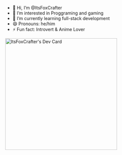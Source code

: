 - 👋 Hi, I’m @ItsFoxCrafter
- 👀 I’m interested in Proggraming and gaming
- 🌱 I’m currently learning full-stack development
- 😄 Pronouns: he/him
- ⚡ Fun fact: Introvert & Anime Lover

<a href="https://app.daily.dev/itsfoxcrafter"><img src="https://api.daily.dev/devcards/v2/fGnAzG6QTBXJlzOUjlqkp.png?type=default&r=ya1" width="356" alt="ItsFoxCrafter's Dev Card"/></a>

<!---
ItsFoxCrafter/ItsFoxCrafter is a ✨ special ✨ repository because its `README.md` (this file) appears on your GitHub profile.
You can click the Preview link to take a look at your changes.
--->
